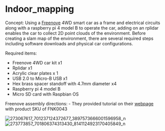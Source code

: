 # Indoor_mapping

Concept:
  Using a [Freenove](https://github.com/Freenove/Freenove_4WD_Smart_Car_Kit_for_Raspberry_Pi) 4WD smart car as a frame and electrical circuits along with a raspberry pi 4 model B to operate the car, adding on an rplidar enables the car to collect 2D point clouds of the environment. Before creating a slam map of the environment, there are several required steps including software downloads and physical car configurations.
  
  Required items:
  - Freenove 4WD car kit x1 
  - Rplidar x1
  - Acrylic clear plates x 1
  - USB 2.0 to Micro-B USB x1
  - Hex brass spacer standoff with 4.7mm diameter x4
  - Raspberry pi 4 model B
  - Micro SD card with Raspbian OS
      
      
Freenove assembly directions:
      - They provided tutorial on their [webpage](https://www.freenove.com/tutorial.html) with product SKU of FNK0043



![273067617_701237124372677_3897573666001596958_n](https://user-images.githubusercontent.com/92132758/155063232-05c678c5-9f7b-45ae-8b0b-7be9821ae611.jpg)
![273773857_701806374313430_8141124923170405849_n](https://user-images.githubusercontent.com/92132758/155063239-718ee5e2-b39a-4fc4-bf8c-94b848cde0f6.jpg)
